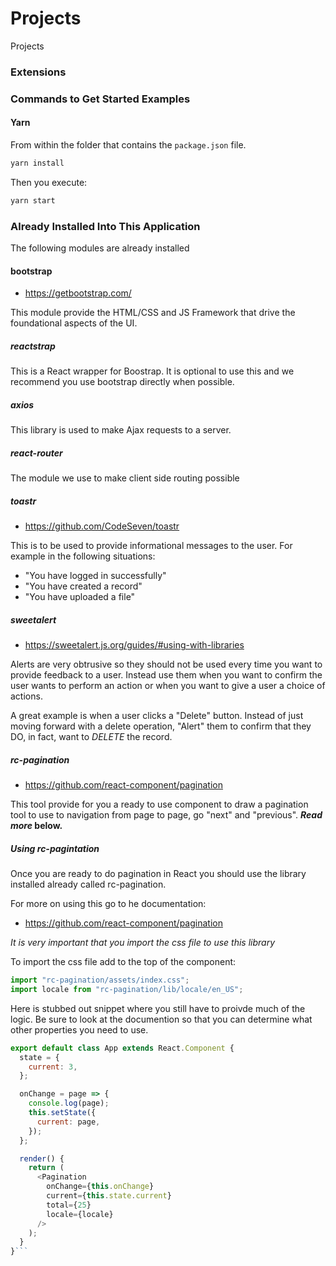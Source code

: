 # Projects
Projects

### Extensions

### Commands to Get Started Examples

#### Yarn

From within the folder that contains the `package.json` file.

```bash
yarn install
```

Then you execute:

```bash
yarn start
```


### Already Installed Into This Application

The following modules are already installed

#### bootstrap

- https://getbootstrap.com/

This module provide the HTML/CSS and JS Framework that drive the foundational aspects of the UI.

##### reactstrap

This is a React wrapper for Boostrap. It is optional to use this and we recommend you use bootstrap directly when possible.

##### axios

This library is used to make Ajax requests to a server.

##### react-router

The module we use to make client side routing possible

##### toastr

- https://github.com/CodeSeven/toastr

This is to be used to provide informational messages to the user. For example in the following situations:

- "You have logged in successfully"
- "You have created a record"
- "You have uploaded a file"

##### sweetalert

- https://sweetalert.js.org/guides/#using-with-libraries

Alerts are very obtrusive so they should not be used every time you want to provide feedback to a user. Instead use them when you want to confirm the user wants to perform an action or when you want to give a user a choice of actions.

A great example is when a user clicks a "Delete" button. Instead of just moving forward with a delete operation, "Alert" them to confirm that they DO, in fact, want to _DELETE_ the record.

##### rc-pagination

- https://github.com/react-component/pagination

This tool provide for you a ready to use component to draw a pagination tool to use to navigation from page to page, go "next" and "previous". **_Read more_ below.**

##### Using rc-pagintation

Once you are ready to do pagination in React you should use the library installed already called rc-pagination.

For more on using this go to he documentation:

- https://github.com/react-component/pagination

_It is very important that you import the css file to use this library_

To import the css file add to the top of the component:

```javascript
import "rc-pagination/assets/index.css";
import locale from "rc-pagination/lib/locale/en_US";
```

Here is stubbed out snippet where you still have to proivde much of the logic. Be sure to look at the documention so that you can determine what other properties you need to use.

````javascript
export default class App extends React.Component {
  state = {
    current: 3,
  };

  onChange = page => {
    console.log(page);
    this.setState({
      current: page,
    });
  };

  render() {
    return (
      <Pagination
        onChange={this.onChange}
        current={this.state.current}
        total={25}
        locale={locale}
      />
    );
  }
}```
````
